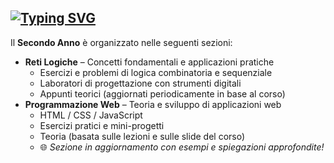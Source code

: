 ## [![Typing SVG](https://readme-typing-svg.herokuapp.com?font=DynaPuff&weight=700&size=30&letterSpacing=3px&duration=3000&pause=1000&color=6CA5F7&width=800&height=50&lines=%F0%9F%93%82+Struttura+della+cartella+Secondo+Anno)]()
Il **Secondo Anno** è organizzato nelle seguenti sezioni:
- **Reti Logiche** – Concetti fondamentali e applicazioni pratiche
    - Esercizi e problemi di logica combinatoria e sequenziale
    - Laboratori di progettazione con strumenti digitali
    - Appunti teorici (aggiornati periodicamente in base al corso)
- **Programmazione Web** – Teoria e sviluppo di applicazioni web
    - HTML / CSS / JavaScript
    - Esercizi pratici e mini-progetti
    - Teoria (basata sulle lezioni e sulle slide del corso)
    - 🌐 _Sezione in aggiornamento con esempi e spiegazioni approfondite!_